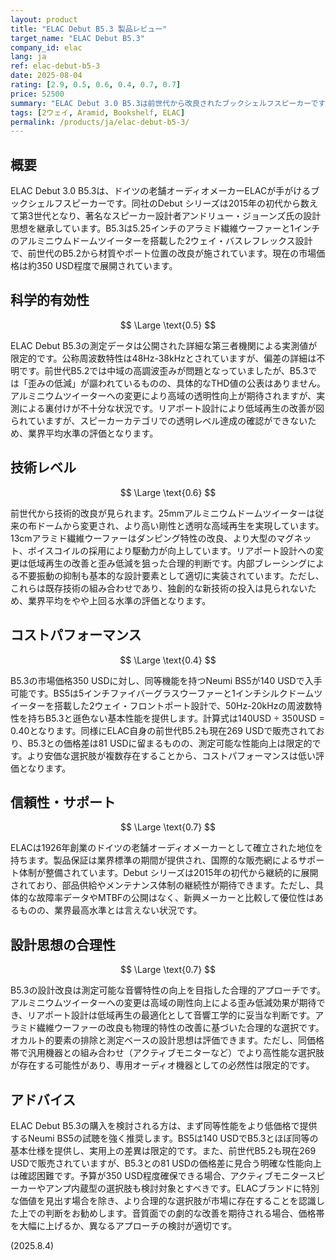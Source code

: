 ```yaml
---
layout: product
title: "ELAC Debut B5.3 製品レビュー"
target_name: "ELAC Debut B5.3"
company_id: elac
lang: ja
ref: elac-debut-b5-3
date: 2025-08-04
rating: [2.9, 0.5, 0.6, 0.4, 0.7, 0.7]
price: 52500
summary: "ELAC Debut 3.0 B5.3は前世代から改良されたブックシェルフスピーカーですが、コストパフォーマンス面で同等機能を持つより安価な選択肢が存在します"
tags: [2ウェイ, Aramid, Bookshelf, ELAC]
permalink: /products/ja/elac-debut-b5-3/
---
```

## 概要

ELAC Debut 3.0 B5.3は、ドイツの老舗オーディオメーカーELACが手がけるブックシェルフスピーカーです。同社のDebut シリーズは2015年の初代から数えて第3世代となり、著名なスピーカー設計者アンドリュー・ジョーンズ氏の設計思想を継承しています。B5.3は5.25インチのアラミド繊維ウーファーと1インチのアルミニウムドームツイーターを搭載した2ウェイ・バスレフレックス設計で、前世代のB5.2から材質やポート位置の改良が施されています。現在の市場価格は約350 USD程度で展開されています。

## 科学的有効性

$$ \Large \text{0.5} $$

ELAC Debut B5.3の測定データは公開された詳細な第三者機関による実測値が限定的です。公称周波数特性は48Hz-38kHzとされていますが、偏差の詳細は不明です。前世代B5.2では中域の高調波歪みが問題となっていましたが、B5.3では「歪みの低減」が謳われているものの、具体的なTHD値の公表はありません。アルミニウムツイーターへの変更により高域の透明性向上が期待されますが、実測による裏付けが不十分な状況です。リアポート設計により低域再生の改善が図られていますが、スピーカーカテゴリでの透明レベル達成の確認ができないため、業界平均水準の評価となります。

## 技術レベル

$$ \Large \text{0.6} $$

前世代から技術的改良が見られます。25mmアルミニウムドームツイーターは従来の布ドームから変更され、より高い剛性と透明な高域再生を実現しています。13cmアラミド繊維ウーファーはダンピング特性の改良、より大型のマグネット、ボイスコイルの採用により駆動力が向上しています。リアポート設計への変更は低域再生の改善と歪み低減を狙った合理的判断です。内部ブレーシングによる不要振動の抑制も基本的な設計要素として適切に実装されています。ただし、これらは既存技術の組み合わせであり、独創的な新技術の投入は見られないため、業界平均をやや上回る水準の評価となります。

## コストパフォーマンス

$$ \Large \text{0.4} $$

B5.3の市場価格350 USDに対し、同等機能を持つNeumi BS5が140 USDで入手可能です。BS5は5インチファイバーグラスウーファーと1インチシルクドームツイーターを搭載した2ウェイ・フロントポート設計で、50Hz-20kHzの周波数特性を持ちB5.3と遜色ない基本性能を提供します。計算式は140USD ÷ 350USD = 0.40となります。同様にELAC自身の前世代B5.2も現在269 USDで販売されており、B5.3との価格差は81 USDに留まるものの、測定可能な性能向上は限定的です。より安価な選択肢が複数存在することから、コストパフォーマンスは低い評価となります。

## 信頼性・サポート

$$ \Large \text{0.7} $$

ELACは1926年創業のドイツの老舗オーディオメーカーとして確立された地位を持ちます。製品保証は業界標準の期間が提供され、国際的な販売網によるサポート体制が整備されています。Debut シリーズは2015年の初代から継続的に展開されており、部品供給やメンテナンス体制の継続性が期待できます。ただし、具体的な故障率データやMTBFの公開はなく、新興メーカーと比較して優位性はあるものの、業界最高水準とは言えない状況です。

## 設計思想の合理性

$$ \Large \text{0.7} $$

B5.3の設計改良は測定可能な音響特性の向上を目指した合理的アプローチです。アルミニウムツイーターへの変更は高域の剛性向上による歪み低減効果が期待でき、リアポート設計は低域再生の最適化として音響工学的に妥当な判断です。アラミド繊維ウーファーの改良も物理的特性の改善に基づいた合理的な選択です。オカルト的要素の排除と測定ベースの設計思想は評価できます。ただし、同価格帯で汎用機器との組み合わせ（アクティブモニターなど）でより高性能な選択肢が存在する可能性があり、専用オーディオ機器としての必然性は限定的です。

## アドバイス

ELAC Debut B5.3の購入を検討される方は、まず同等性能をより低価格で提供するNeumi BS5の試聴を強く推奨します。BS5は140 USDでB5.3とほぼ同等の基本仕様を提供し、実用上の差異は限定的です。また、前世代B5.2も現在269 USDで販売されていますが、B5.3との81 USDの価格差に見合う明確な性能向上は確認困難です。予算が350 USD程度確保できる場合、アクティブモニタースピーカーやアンプ内蔵型の選択肢も検討対象とすべきです。ELACブランドに特別な価値を見出す場合を除き、より合理的な選択肢が市場に存在することを認識した上での判断をお勧めします。音質面での劇的な改善を期待される場合、価格帯を大幅に上げるか、異なるアプローチの検討が適切です。

(2025.8.4)
